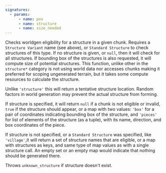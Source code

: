 ```yaml
---
signatures:
  - params:
      - name: pos
      - name: structure
      - name: size_needed
---
```


Checks worldgen eligibility for a structure in a given chunk. Requires a
`Structure Variant` name (see above), or `Standard Structure` to check
structures of this type. If no structure is given, or `null`, then it will check
for all structures. If bounding box of the structures is also requested, it will
compute size of potential structures. This function, unlike other in the
`structure*` category is not using world data nor accesses chunks making it
preferred for scoping ungenerated terrain, but it takes some compute resources
to calculate the structure.

Unlike `'structure'` this will return a tentative structure location. Random
factors in world generation may prevent the actual structure from forming.

If structure is specified, it will return `null` if a chunk is not eligible or
invalid, `true` if the structure should appear, or a map with two values:
`'box'` for a pair of coordinates indicating bounding box of the structure, and
`'pieces'` for list of elements of the structure (as a tuple), with its name,
direction, and box coordinates of the piece.

If structure is not specified, or a `Standard Structure` was specified, like
`'village'`,it will return a set of structure names that are eligible, or a map
with structures as keys, and same type of map values as with a single structure
call. An empty set or an empty map would indicate that nothing should be
generated there.

Throws `unknown_structure` if structure doesn't exist.

